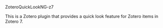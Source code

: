 ZoteroQuickLookNG-z7

This is a Zotero plugin that provides a quick look feature for Zotero items in Zotero 7.